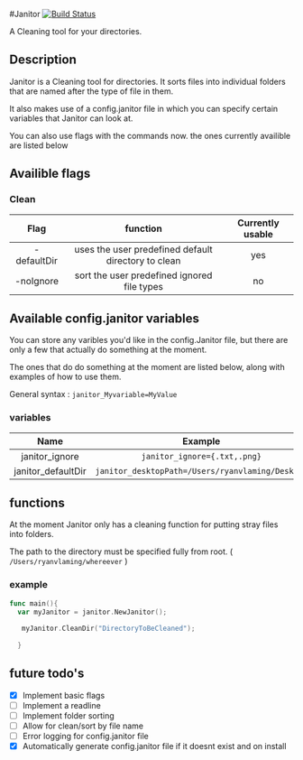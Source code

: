 #Janitor [![Build Status](https://travis-ci.org/fabulousduck/Janitor.svg?branch=master)](https://travis-ci.org/fabulousduck/Janitor)

A Cleaning tool for your directories.

## Description 
  
  Janitor is a Cleaning tool for directories.
  It sorts files into individual folders that are named after the type of file in them.
  
  It also makes use of a config.janitor file in which you can specify certain variables that Janitor can look at.
  
  You can also use flags with the commands now. the ones currently availible are listed below
  
## Availible flags

### Clean
  
| Flag | function |Currently usable |
| :--: | :------: | :-------------: |
| -defaultDir | uses the user predefined default directory to clean | yes |
| -noIgnore   | sort the user predefined ignored file types         | no  |

## Available config.janitor variables
  
  You can store any varibles you'd like in the config.Janitor file, but there are only a few that actually do something at the moment.
  
  The ones that do do something at the moment are listed below, along with examples of how to use them.
  
  General syntax : ` janitor_Myvariable=MyValue `
  
### variables
  
| Name | Example |
| :--: | :-----: |
| janitor\_ignore | `janitor_ignore={.txt,.png}` |
| janitor\_defaultDir | `janitor_desktopPath=/Users/ryanvlaming/Desktop`|


## functions

  At the moment Janitor only has a cleaning function for putting stray files into folders.
  
  The path to the directory must be specified fully from root. ( `/Users/ryanvlaming/whereever` )
### example 

```go
func main(){
  var myJanitor = janitor.NewJanitor();
    
   myJanitor.CleanDir("DirectoryToBeCleaned");
    
  }
```

## future todo's

- [x] Implement basic flags
- [ ] Implement a readline
- [ ] Implement folder sorting
- [ ] Allow for clean/sort by file name
- [ ] Error logging for config.janitor file
- [x] Automatically generate config.janitor file if it doesnt exist and on install
